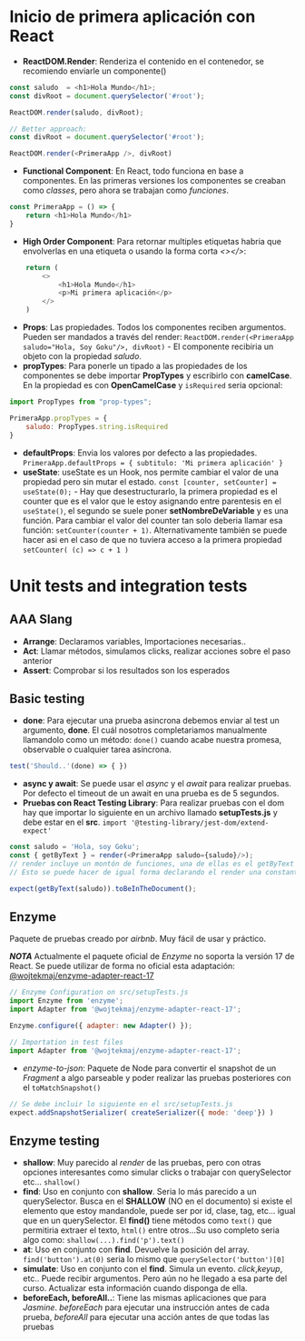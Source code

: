 # Inicio de primera aplicación con React

* **ReactDOM.Render**: Renderiza el contenido en el contenedor, se recomiendo enviarle un componente(*<Component>*)
```javascript
const saludo  = <h1>Hola Mundo</h1>;
const divRoot = document.querySelector('#root');

ReactDOM.render(saludo, divRoot);

// Better approach: 
const divRoot = document.querySelector('#root');

ReactDOM.render(<PrimeraApp />, divRoot)
```
* **Functional Component**: En React, todo funciona en base a componentes. En las primeras versiones los componentes se creaban como *classes*, pero ahora se trabajan como *funciones*.
```javascript
const PrimeraApp = () => {
    return <h1>Hola Mundo</h1>
}
``` 
* **High Order Component**: Para retornar multiples etiquetas habria que envolverlas en una etiqueta *<Fragment></Fragment>* o usando la forma corta *<></>*:
```javascript
    return (
        <>
            <h1>Hola Mundo</h1>
            <p>Mi primera aplicación</p>
        </>
    )
```
* **Props**: Las propiedades. Todos los componentes reciben argumentos. Pueden ser mandados a través del render: `ReactDOM.render(<PrimeraApp saludo="Hola, Soy Goku"/>, divRoot)` - El componente recibiria un objeto con la propiedad *saludo*.
* **propTypes**: Para ponerle un tipado a las propiedades de los componentes se debe importar **PropTypes** y escribirlo con **camelCase**. En la propiedad es con **OpenCamelCase** y `isRequired` seria opcional:
```javascript
import PropTypes from "prop-types";

PrimeraApp.propTypes = {
    saludo: PropTypes.string.isRequired
}
```
* **defaultProps**: Envia los valores por defecto a las propiedades. `PrimeraApp.defaultProps = { subtitulo: 'Mi primera aplicación' }`
* **useState**: useState es un Hook, nos permite cambiar el valor de una propiedad pero sin mutar el estado. `const [counter, setCounter] = useState(0);` - Hay que desestructurarlo, la primera propiedad es el counter que es el valor que le estoy asignando entre parentesis en el `useState()`, el segundo se suele poner **setNombreDeVariable** y es una función. Para cambiar el valor del counter tan solo deberia llamar esa función: `setCounter(counter + 1)`. Alternativamente también se puede hacer asi en el caso de que no tuviera acceso a la primera propiedad `setCounter( (c) => c + 1 )`
  
  
# Unit tests and integration tests

## AAA Slang
* **Arrange**: Declaramos variables, Importaciones necesarias..
* **Act**: Llamar métodos, simulamos clicks, realizar acciones sobre el paso anterior
* **Assert**: Comprobar si los resultados son los esperados


## Basic testing
* **done**: Para ejecutar una prueba asincrona debemos enviar al test un argumento, **done**. El cuál nosotros completariamos manualmente llamandolo como un método: `done()` cuando acabe nuestra promesa, observable o cualquier tarea asíncrona.
```javascript
test('Should..'(done) => { })
```
* **async y await**: Se puede usar el *async* y el *await* para realizar pruebas. Por defecto el timeout de un await en una prueba es de 5 segundos.
* **Pruebas con React Testing Library**: Para realizar pruebas con el dom hay que importar lo siguiente en un archivo llamado **setupTests.js** y debe estar en el **src**. `import '@testing-library/jest-dom/extend-expect'`
```javascript
const saludo = 'Hola, soy Goku';
const { getByText } = render(<PrimeraApp saludo={saludo}/>); 
// render incluye un montón de funciones, una de ellas es el getByText
// Esto se puede hacer de igual forma declarando el render una constante y llamando el método. wrapper.getByText()

expect(getByText(saludo)).toBeInTheDocument();
```
## Enzyme
Paquete de pruebas creado por *airbnb*. Muy fácil de usar y práctico.

***NOTA***
Actualmente el paquete oficial de *Enzyme* no soporta la versión 17 de React. Se puede utilizar de forma no oficial esta adaptación: [@wojtekmaj/enzyme-adapter-react-17](https://github.com/wojtekmaj/enzyme-adapter-react-17)
```javascript
// Enzyme Configuration on src/setupTests.js
import Enzyme from 'enzyme';
import Adapter from '@wojtekmaj/enzyme-adapter-react-17';

Enzyme.configure({ adapter: new Adapter() });

// Importation in test files
import Adapter from '@wojtekmaj/enzyme-adapter-react-17';
```

* *enzyme-to-json*: Paquete de Node para convertir el snapshot de un *Fragment* a algo parseable y poder realizar las pruebas posteriores con el `toMatchSnapshot()`
```javascript
// Se debe incluir lo siguiente en el src/setupTests.js
expect.addSnapshotSerializer( createSerializer({ mode: 'deep'}) )
```
## Enzyme testing

* **shallow**: Muy parecido al *render* de las pruebas, pero con otras opciones interesantes como simular clicks o trabajar con querySelector etc... `shallow()`
* **find**: Uso en conjunto con **shallow**. Seria lo más parecido a un querySelector. Busca en el **SHALLOW** (NO en el documento) si existe el elemento que estoy mandandole, puede ser por id, clase, tag, etc... igual que en un querySelector. El **find()** tiene métodos como `text()` que permitiria extraer el texto, `html()` entre otros...Su uso completo seria algo como: `shallow(...).find('p').text()`
* **at**: Uso en conjunto con **find**. Devuelve la posición del array. `find('button').at(0)` seria lo mismo que `querySelector('button')[0]`
* **simulate**: Uso en conjunto con el **find**. Simula un evento. *click*,*keyup*, etc.. Puede recibir argumentos. Pero aún no he llegado a esa parte del curso. Actualizar esta información cuando disponga de ella.
* **beforeEach, beforeAll..**: Tiene las mismas aplicaciones que para *Jasmine*. *beforeEach* para ejecutar una instrucción antes de cada prueba, *beforeAll* para ejecutar una acción antes de que todas las pruebas
